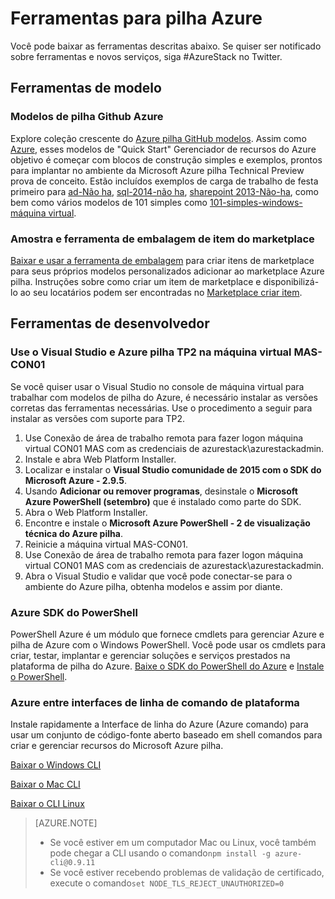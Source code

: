 <properties
    pageTitle="Serviços de PaaS e ferramentas para pilha Azure | Microsoft Azure"
    description="Saiba como começar a usar os serviços de PaaS na pilha do Azure."
    services="azure-stack"
    documentationCenter=""
    authors="ErikjeMS"
    manager="byronr"
    editor=""/>

<tags
    ms.service="multiple"
    ms.workload="na"
    ms.tgt_pltfrm="na"
    ms.devlang="na"
    ms.topic="article"
    ms.date="09/26/2016"
    ms.author="erikje"/>

# <a name="tools-for-azure-stack"></a>Ferramentas para pilha Azure

Você pode baixar as ferramentas descritas abaixo. Se quiser ser notificado sobre ferramentas e novos serviços, siga #AzureStack no Twitter.

## <a name="template-tools"></a>Ferramentas de modelo

### <a name="azure-stack-github-templates"></a>Modelos de pilha Github Azure
Explore coleção crescente do [Azure pilha GitHub modelos](https://github.com/Azure/AzureStack-QuickStart-Templates). Assim como [Azure](https://github.com/Azure/azure-quickstart-templates), esses modelos de "Quick Start" Gerenciador de recursos do Azure objetivo é começar com blocos de construção simples e exemplos, prontos para implantar no ambiente da Microsoft Azure pilha Technical Preview prova de conceito. Estão incluídos exemplos de carga de trabalho de festa primeiro para [ad-Não ha](https://github.com/Azure/AzureStack-QuickStart-Templates/tree/master/ad-non-ha), [sql-2014-não ha](https://github.com/Azure/AzureStack-QuickStart-Templates/tree/master/sql-2014-non-ha), [sharepoint 2013-Não-ha](https://github.com/Azure/AzureStack-QuickStart-Templates/tree/master/sharepoint-2013-non-ha), como bem como vários modelos de 101 simples como [101-simples-windows-máquina virtual](https://github.com/Azure/AzureStack-QuickStart-Templates/tree/master/101-simple-windows-vm).


### <a name="marketplace-item-packaging-tool-and-sample"></a>Amostra e ferramenta de embalagem de item do marketplace
[Baixar e usar a ferramenta de embalagem](http://www.aka.ms/azurestackmarketplaceitem) para criar itens de marketplace para seus próprios modelos personalizados adicionar ao marketplace Azure pilha. Instruções sobre como criar um item de marketplace e disponibilizá-lo ao seu locatários podem ser encontradas no [Marketplace criar item](azure-stack-create-and-publish-marketplace-item.md).

## <a name="developer-tools"></a>Ferramentas de desenvolvedor


### <a name="use-visual-studio-and-azure-stack-tp2-on-the-mas-con01-virtual-machine"></a>Use o Visual Studio e Azure pilha TP2 na máquina virtual MAS-CON01
Se você quiser usar o Visual Studio no console de máquina virtual para trabalhar com modelos de pilha do Azure, é necessário instalar as versões corretas das ferramentas necessárias. Use o procedimento a seguir para instalar as versões com suporte para TP2.

1. Use Conexão de área de trabalho remota para fazer logon máquina virtual CON01 MAS com as credenciais de azurestack\azurestackadmin.
2. Instale e abra Web Platform Installer.
3. Localizar e instalar o **Visual Studio comunidade de 2015 com o SDK do Microsoft Azure - 2.9.5**.
4. Usando **Adicionar ou remover programas**, desinstale o **Microsoft Azure PowerShell (setembro)** que é instalado como parte do SDK.
5. Abra o Web Platform Installer.
6. Encontre e instale o **Microsoft Azure PowerShell - 2 de visualização técnica do Azure pilha**. 
7. Reinicie a máquina virtual MAS-CON01.
8. Use Conexão de área de trabalho remota para fazer logon máquina virtual CON01 MAS com as credenciais de azurestack\azurestackadmin.
9. Abra o Visual Studio e validar que você pode conectar-se para o ambiente do Azure pilha, obtenha modelos e assim por diante. 

### <a name="azure-powershell-sdk"></a>Azure SDK do PowerShell
PowerShell Azure é um módulo que fornece cmdlets para gerenciar Azure e pilha de Azure com o Windows PowerShell. Você pode usar os cmdlets para criar, testar, implantar e gerenciar soluções e serviços prestados na plataforma de pilha do Azure.
[Baixe o SDK do PowerShell do Azure](http://aka.ms/azStackPsh) e [Instale o PowerShell](azure-stack-connect-powershell.md).

### <a name="azure-cross-platform-command-line-interfaces"></a>Azure entre interfaces de linha de comando de plataforma
Instale rapidamente a Interface de linha do Azure (Azure comando) para usar um conjunto de código-fonte aberto baseado em shell comandos para criar e gerenciar recursos do Microsoft Azure pilha.

[Baixar o Windows CLI](http://aka.ms/azstack-windows-cli)

[Baixar o Mac CLI](http://aka.ms/azstack-linux-cli)

[Baixar o CLI Linux](http://aka.ms/azstack-mac-cli)

>[AZURE.NOTE]
>
> + Se você estiver em um computador Mac ou Linux, você também pode chegar a CLI usando o comando`npm install -g azure-cli@0.9.11`</br>
> + Se você estiver recebendo problemas de validação de certificado, execute o comando`set NODE_TLS_REJECT_UNAUTHORIZED=0`
